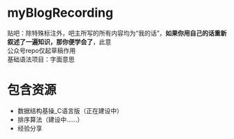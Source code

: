 # myBlogRecording


贴吧：除特殊标注外，吧主所写的所有内容均为“我的话”，**如果你用自己的话重新叙述了一遍知识，那你便学会了**，此意  
公众号repo仅起草稿作用  
基础语法项目：字面意思

# 包含资源

- 数据结构基操_C语言版（正在建设中）
- 排序算法（建设中……）
- 经验分享
